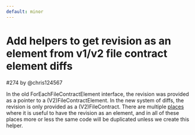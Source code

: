 ```yaml
---
default: minor
---
```


# Add helpers to get revision as an element from v1/v2 file contract element diffs

#274 by @chris124567

In the old ForEachFileContractElement interface, the revision was provided as a pointer to a (V2)FileContractElement.  In the new system of diffs, the revision is only provided as a (V2)FileContract. There are multiple [places](https://github.com/SiaFoundation/explored/pull/169#discussion_r1950507575) where it is useful to have the revision as an element, and in all of these places more or less the same code will be duplicated unless we create this helper.